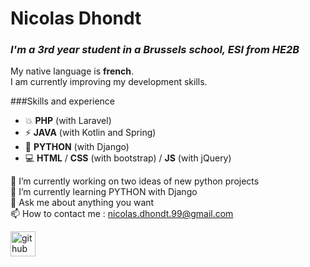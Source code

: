 # **Nicolas Dhondt**

### *I'm a 3rd year student in a Brussels school, ESI from HE2B*

My native language is **french**.  
I am currently improving my development skills.

###Skills and experience 

* 💥 **PHP** (with Laravel)
* ⚡ **JAVA** (with Kotlin and Spring)
* 🐍 **PYTHON** (with Django)
* 💻 **HTML** / **CSS** (with bootstrap) / **JS** (with jQuery)

🔭 I’m currently working on two ideas of new python projects  
🌱 I’m currently learning PYTHON with Django  
💬 Ask me about anything you want  
📫 How to contact me : nicolas.dhondt.99@gmail.com  

[<img src='https://cdn.jsdelivr.net/npm/simple-icons@3.0.1/icons/github.svg' alt='github' height='40'>](https://github.com/NicolasDhondt)  

